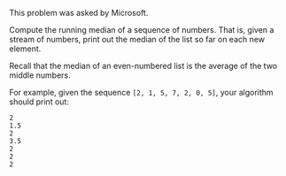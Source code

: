 This problem was asked by Microsoft.

Compute the running median of a sequence of numbers. That is, given a stream of numbers, print out the median of the list so far on each new element.

Recall that the median of an even-numbered list is the average of the two middle numbers.

For example, given the sequence ```[2, 1, 5, 7, 2, 0, 5]```, your algorithm should print out:
```
2
1.5
2
3.5
2
2
2
```